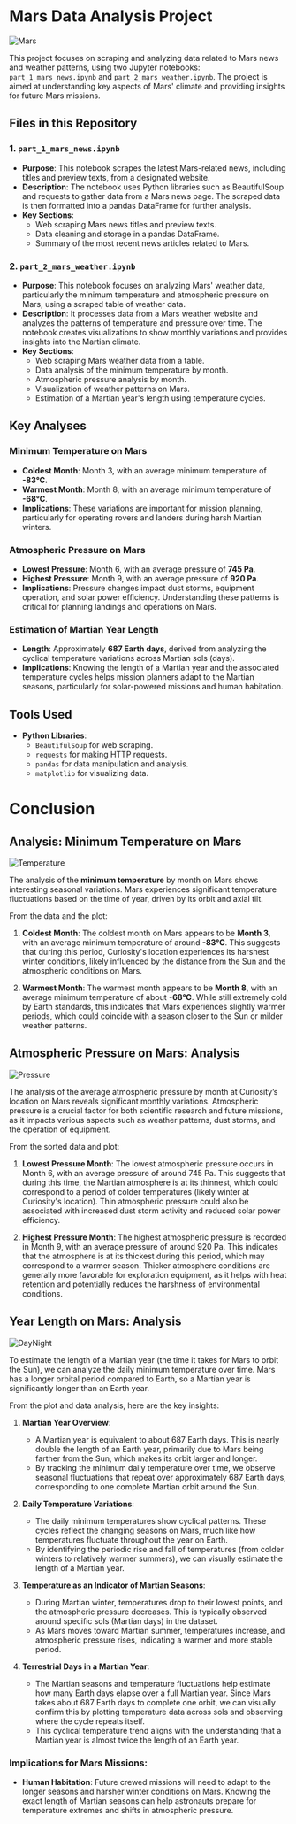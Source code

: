 
# Mars Data Analysis Project
![Mars](Images/1_2n6yiV0A8p8Lyk55gId23Q.jpg)

This project focuses on scraping and analyzing data related to Mars news and weather patterns, using two Jupyter notebooks: `part_1_mars_news.ipynb` and `part_2_mars_weather.ipynb`. The project is aimed at understanding key aspects of Mars' climate and providing insights for future Mars missions.

## Files in this Repository

### 1. `part_1_mars_news.ipynb`
- **Purpose**: This notebook scrapes the latest Mars-related news, including titles and preview texts, from a designated website.
- **Description**: The notebook uses Python libraries such as BeautifulSoup and requests to gather data from a Mars news page. The scraped data is then formatted into a pandas DataFrame for further analysis.
- **Key Sections**:
  - Web scraping Mars news titles and preview texts.
  - Data cleaning and storage in a pandas DataFrame.
  - Summary of the most recent news articles related to Mars.


### 2. `part_2_mars_weather.ipynb`
- **Purpose**: This notebook focuses on analyzing Mars' weather data, particularly the minimum temperature and atmospheric pressure on Mars, using a scraped table of weather data.
- **Description**: It processes data from a Mars weather website and analyzes the patterns of temperature and pressure over time. The notebook creates visualizations to show monthly variations and provides insights into the Martian climate.
- **Key Sections**:
  - Web scraping Mars weather data from a table.
  - Data analysis of the minimum temperature by month.
  - Atmospheric pressure analysis by month.
  - Visualization of weather patterns on Mars.
  - Estimation of a Martian year's length using temperature cycles.

## Key Analyses

### Minimum Temperature on Mars
- **Coldest Month**: Month 3, with an average minimum temperature of **-83°C**.
- **Warmest Month**: Month 8, with an average minimum temperature of **-68°C**.
- **Implications**: These variations are important for mission planning, particularly for operating rovers and landers during harsh Martian winters.

### Atmospheric Pressure on Mars
- **Lowest Pressure**: Month 6, with an average pressure of **745 Pa**.
- **Highest Pressure**: Month 9, with an average pressure of **920 Pa**.
- **Implications**: Pressure changes impact dust storms, equipment operation, and solar power efficiency. Understanding these patterns is critical for planning landings and operations on Mars.

### Estimation of Martian Year Length
- **Length**: Approximately **687 Earth days**, derived from analyzing the cyclical temperature variations across Martian sols (days).
- **Implications**: Knowing the length of a Martian year and the associated temperature cycles helps mission planners adapt to the Martian seasons, particularly for solar-powered missions and human habitation.

## Tools Used
- **Python Libraries**:
  - `BeautifulSoup` for web scraping.
  - `requests` for making HTTP requests.
  - `pandas` for data manipulation and analysis.
  - `matplotlib` for visualizing data.

# Conclusion

## Analysis: Minimum Temperature on Mars
![Temperature](Images/temp.jpg)

The analysis of the **minimum temperature** by month on Mars shows interesting seasonal variations. Mars experiences significant temperature fluctuations based on the time of year, driven by its orbit and axial tilt.

From the data and the plot:
1. **Coldest Month**: The coldest month on Mars appears to be **Month 3**, with an average minimum temperature of around **-83°C**. This suggests that during this period, Curiosity's location experiences its harshest winter conditions, likely influenced by the distance from the Sun and the atmospheric conditions on Mars.
   
2. **Warmest Month**: The warmest month appears to be **Month 8**, with an average minimum temperature of about **-68°C**. While still extremely cold by Earth standards, this indicates that Mars experiences slightly warmer periods, which could coincide with a season closer to the Sun or milder weather patterns.


## Atmospheric Pressure on Mars: Analysis
![Pressure](Images/Comparing_the_atmospheres_of_Mars_and_Earth_pillars.jpg)

The analysis of the average atmospheric pressure by month at Curiosity’s location on Mars reveals significant monthly variations. Atmospheric pressure is a crucial factor for both scientific research and future missions, as it impacts various aspects such as weather patterns, dust storms, and the operation of equipment.

From the sorted data and plot:

1. **Lowest Pressure Month**: The lowest atmospheric pressure occurs in Month 6, with an average pressure of around 745 Pa. This suggests that during this time, the Martian atmosphere is at its thinnest, which could correspond to a period of colder temperatures (likely winter at Curiosity's location). Thin atmospheric pressure could also be associated with increased dust storm activity and reduced solar power efficiency.

2. **Highest Pressure Month**: The highest atmospheric pressure is recorded in Month 9, with an average pressure of around 920 Pa. This indicates that the atmosphere is at its thickest during this period, which may correspond to a warmer season. Thicker atmosphere conditions are generally more favorable for exploration equipment, as it helps with heat retention and potentially reduces the harshness of environmental conditions.


## Year Length on Mars: Analysis
![DayNight](Images/Night-day-mars.jpg)

To estimate the length of a Martian year (the time it takes for Mars to orbit the Sun), we can analyze the daily minimum temperature over time. Mars has a longer orbital period compared to Earth, so a Martian year is significantly longer than an Earth year.

From the plot and data analysis, here are the key insights:

1. **Martian Year Overview**:
    - A Martian year is equivalent to about 687 Earth days. This is nearly double the length of an Earth year, primarily due to Mars being farther from the Sun, which makes its orbit larger and longer.
    - By tracking the minimum daily temperature over time, we observe seasonal fluctuations that repeat over approximately 687 Earth days, corresponding to one complete Martian orbit around the Sun.

2. **Daily Temperature Variations**:
    - The daily minimum temperatures show cyclical patterns. These cycles reflect the changing seasons on Mars, much like how temperatures fluctuate throughout the year on Earth.
    - By identifying the periodic rise and fall of temperatures (from colder winters to relatively warmer summers), we can visually estimate the length of a Martian year.

3. **Temperature as an Indicator of Martian Seasons**:
    - During Martian winter, temperatures drop to their lowest points, and the atmospheric pressure decreases. This is typically observed around specific sols (Martian days) in the dataset.
    - As Mars moves toward Martian summer, temperatures increase, and atmospheric pressure rises, indicating a warmer and more stable period.

4. **Terrestrial Days in a Martian Year**:
    - The Martian seasons and temperature fluctuations help estimate how many Earth days elapse over a full Martian year. Since Mars takes about 687 Earth days to complete one orbit, we can visually confirm this by plotting temperature data across sols and observing where the cycle repeats itself.
    - This cyclical temperature trend aligns with the understanding that a Martian year is almost twice the length of an Earth year.

### Implications for Mars Missions:

- **Human Habitation**: Future crewed missions will need to adapt to the longer seasons and harsher winter conditions on Mars. Knowing the exact length of Martian seasons can help astronauts prepare for temperature extremes and shifts in atmospheric pressure.


